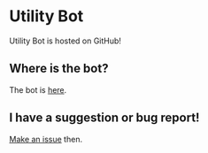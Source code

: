 # Utility Bot
Utility Bot is hosted on GitHub!
## Where is the bot?
The bot is [here](https://chat.stackexchange.com/rooms/1/sandbox).
## I have a suggestion or bug report!
[Make an issue](https://github.com/PlaceReporter99/utility-bot/issues) then.
